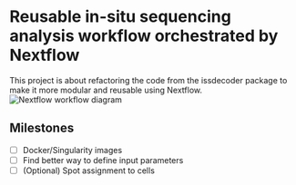# Reusable in-situ sequencing analysis workflow orchestrated by Nextflow

This project is about refactoring the code from the issdecoder package to make it more modular and reusable using Nextflow.
![Nextflow workflow diagram](https://github.com/gsk-tech/iss-nf/assets/126485957/08b64380-a79f-400f-897e-af7af3906c00)

## Milestones 

 - [ ] Docker/Singularity images
 - [ ] Find better way to define input parameters
 - [ ] (Optional) Spot assignment to cells
